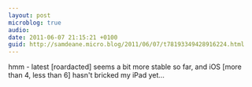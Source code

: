 ```yaml
---
layout: post
microblog: true
audio: 
date: 2011-06-07 21:15:21 +0100
guid: http://samdeane.micro.blog/2011/06/07/t78193349428916224.html
---
```

hmm - latest [roardacted] seems a bit more stable so far, and iOS [more than 4, less than 6] hasn't bricked my iPad yet...
